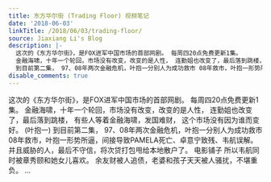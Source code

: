 ```yaml
---
title: 东方华尔街 (Trading Floor) 视频笔记
date: '2018-06-03'
linkTitle: /2018/06/03/trading-floor/
source: Jiaxiang Li's Blog
description: |-
  这次的《东方华尔街》，是FOX进军中国市场的首部网剧。 每周四20点免费更新1集。
  金融海啸，十年一个轮回，市场没有改变，改变的是人性， 连勤姐也改变了，最后落到跳楼， 有些人等着金融海啸，发国难财， 这个市场没有因为谁而变好。 (叶抱一)
  到目前第二集， 97、08年两次金融危机，叶抱一分别人为成功救市 08年救市，叶抱一形势所逼，间接导致PAMELA死亡、卓意宁致残、韦航误解。并且威胁的人，最后不守信，将次贷打包甩给本地散户了。 电影铺子 所以韦航同时被章秀颐和她女儿喜欢。 余友财被人追债，老婆和孩子天天被人骚扰，不堪重负。 ...
disable_comments: true
---
```

这次的《东方华尔街》，是FOX进军中国市场的首部网剧。 每周四20点免费更新1集。
金融海啸，十年一个轮回，市场没有改变，改变的是人性， 连勤姐也改变了，最后落到跳楼， 有些人等着金融海啸，发国难财， 这个市场没有因为谁而变好。 (叶抱一)
到目前第二集， 97、08年两次金融危机，叶抱一分别人为成功救市 08年救市，叶抱一形势所逼，间接导致PAMELA死亡、卓意宁致残、韦航误解。并且威胁的人，最后不守信，将次贷打包甩给本地散户了。 电影铺子 所以韦航同时被章秀颐和她女儿喜欢。 余友财被人追债，老婆和孩子天天被人骚扰，不堪重负。 ...